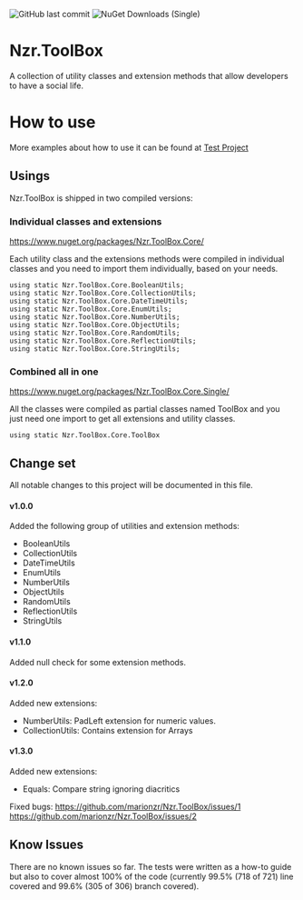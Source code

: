 ﻿![GitHub last commit](https://img.shields.io/github/last-commit/marionzr/nzr.toolbox)
![NuGet Downloads (Single)](https://img.shields.io/nuget/dt/nzr.toolbox.core.single)

# Nzr.ToolBox   
A collection of utility classes and extension methods that allow developers to have a social life.

# How to use

More examples about how to use it can be found at [Test Project](https://raw.githubusercontent.com/marionzr/Nzr.ToolBox/master/dotnet/Nzr.ToolBox.Core.Tests)

## Usings

Nzr.ToolBox is shipped in two compiled versions:

### Individual classes and extensions
https://www.nuget.org/packages/Nzr.ToolBox.Core/

Each utility class and the extensions methods were compiled in individual classes and
you need to import them individually, based on your needs.

```
using static Nzr.ToolBox.Core.BooleanUtils;
using static Nzr.ToolBox.Core.CollectionUtils;
using static Nzr.ToolBox.Core.DateTimeUtils;
using static Nzr.ToolBox.Core.EnumUtils;
using static Nzr.ToolBox.Core.NumberUtils;
using static Nzr.ToolBox.Core.ObjectUtils;
using static Nzr.ToolBox.Core.RandomUtils;
using static Nzr.ToolBox.Core.ReflectionUtils;
using static Nzr.ToolBox.Core.StringUtils;
```

### Combined all in one

https://www.nuget.org/packages/Nzr.ToolBox.Core.Single/

All the classes were compiled as partial classes named ToolBox and you just need one import to get
all extensions and utility classes.

```
using static Nzr.ToolBox.Core.ToolBox
```

## Change set

All notable changes to this project will be documented in this file.

#### v1.0.0
Added the following group of utilities and extension methods:
* BooleanUtils
* CollectionUtils
* DateTimeUtils
* EnumUtils
* NumberUtils
* ObjectUtils
* RandomUtils
* ReflectionUtils
* StringUtils

#### v1.1.0
Added null check for some extension methods.

#### v1.2.0
Added new extensions:
* NumberUtils: PadLeft extension for numeric values.
* CollectionUtils: Contains extension for Arrays

#### v1.3.0
Added new extensions:
* Equals: Compare string ignoring diacritics

Fixed bugs:
https://github.com/marionzr/Nzr.ToolBox/issues/1
https://github.com/marionzr/Nzr.ToolBox/issues/2

## Know Issues

There are no known issues so far. The tests were written as a how-to guide but also to cover almost 100% of the code (currently 99.5% (718 of 721) line covered and 99.6% (305 of 306) branch covered).

